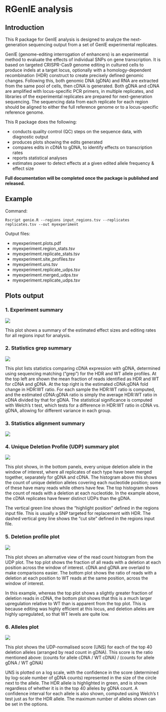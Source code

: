 # RGenIE analysis
## Introduction
This R package for GenIE analysis is designed to analyze the next-generation sequencing output from a set of GenIE experimental replicates.

GenIE (genome-editing interrogation of enhancers) is an experimental method to evaluate the effects of individual SNPs on gene transcription. It is based on targeted CRISPR-Cas9 genome editing in cultured cells to produce indels at a target locus, optionally with a homology-dependent recombination (HDR) construct to create precisely defined genomic changes. Following this, both genomic DNA (gDNA) and RNA are extracted from the same pool of cells, then cDNA is generated. Both gDNA and cDNA are amplified with locus-specific PCR primers, in multiple replicates, and libraries of the experimental replicates are prepared for next-generation sequencing. The sequencing data from each replicate for each region should be aligned to either the full reference genome or to a locus-specific reference genome.

This R package does the following:
- conducts quality control (QC) steps on the sequence data, with diagnostic output
- produces plots showing the edits generated
- compares edits in cDNA to gDNA, to identify effects on transcription rates
- reports statistical analyses 
- estimates power to detect effects at a given edited allele frequency & effect size

**Full documentation will be completed once the package is published and released.**

## Example

Command:

```Rscript genie.R --regions input_regions.tsv --replicates replicates.tsv --out myexperiment```

Output files:
- myexperiment.plots.pdf
- myexperiment.region_stats.tsv
- myexperiment.replicate_stats.tsv
- myexperiment.site_profiles.tsv
- myexperiment.uns.tsv
- myexperiment.replicate_udps.tsv
- myexperiment.merged_udps.tsv
- myexperiment.replicate_udps.tsv

## Plots output

### 1. Experiment summary

![](https://raw.githubusercontent.com/Jeremy37/RGenIE/master/docs/experiment_summary.png)

This plot shows a summary of the estimated effect sizes and editing rates for all regions input for analysis.


### 2. Statistics grep summary

![](https://raw.githubusercontent.com/Jeremy37/RGenIE/master/docs/grep_summary.png)

This plot lists statistics comparing cDNA expression with gDNA, determined using sequencing matching (“grep”) for the HDR and WT allele profiles. At the top left are shown the mean fraction of reads identified as HDR and WT for cDNA and gDNA. At the top right is the estimated cDNA:gDNA fold change in HDR:WT ratio. For each sample the HDR:WT ratio is computed, and the estimated cDNA:gDNA ratio is simply the average HDR:WT ratio in cDNA divided by that for gDNA. The statistical significance is computed with Welch’s t test, which tests for a difference in HDR:WT ratio in cDNA vs. gDNA, allowing for different variance in each group.


### 3. Statistics alignment summary

![](https://raw.githubusercontent.com/Jeremy37/RGenIE/master/docs/alignment_summary.png)



### 4. Unique Deletion Profile (UDP) summary plot

![](https://raw.githubusercontent.com/Jeremy37/RGenIE/master/docs/deletion_alleles.png)

This plot shows, in the bottom panels, every unique deletion allele in the window of interest, where all replicates of each type have been merged together, separately for gDNA and cDNA. The histogram above this shows the count of unique deletion alleles covering each nucleotide position; some of these have many reads while others have few. The top histogram shows the count of reads with a deletion at each nucleotide. In the example above, the cDNA replicates have fewer distinct UDPs than the gDNA.

The vertical green line shows the “highlight position” defined in the regions input file. This is usually a SNP targeted for replacement with HDR. The dashed vertical grey line shows the “cut site” defined in the regions input file.


### 5. Deletion profile plot

![](https://raw.githubusercontent.com/Jeremy37/RGenIE/master/docs/deletion_profile.png)

This plot shows an alternative view of the read count histogram from the UDP plot. The top plot shows the fraction of all reads with a deletion at each position across the window of interest. cDNA and gDNA are overlaid to make comparisons easier. The bottom plot shows the ratio of reads with a deletion at each position to WT reads at the same position, across the window of interest.

In this example, whereas the top plot shows a slightly greater fraction of deletion reads in cDNA, the bottom plot shows that this is a much larger upregulation relative to WT than is apparent from the top plot. This is because editing was highly efficient at this locus, and deletion alleles are highly upregulated, so that WT levels are quite low.

### 6. Alleles plot

![](https://raw.githubusercontent.com/Jeremy37/RGenIE/master/docs/alleles_plot.png)

This plot shows the UDP-normalised score (UNS) for each of the top 40 deletion alleles (arranged by read count in gDNA). This score is the ratio mentioned above:
	(counts for allele cDNA / WT cDNA) / (counts for allele gDNA / WT gDNA)

UNS is plotted on a log scale, with the confidence in the score (determined by log-scale number of gDNA counts) represented in the size of the circle next to the allele. The HDR allele is highlighted in green, and is shown regardless of whether it is in the top 40 alleles by gDNA count. A confidence interval for each allele is also shown, computed using Welch’s t test just as for the HDR allele. The maximum number of alleles shown can be set in the options. 
